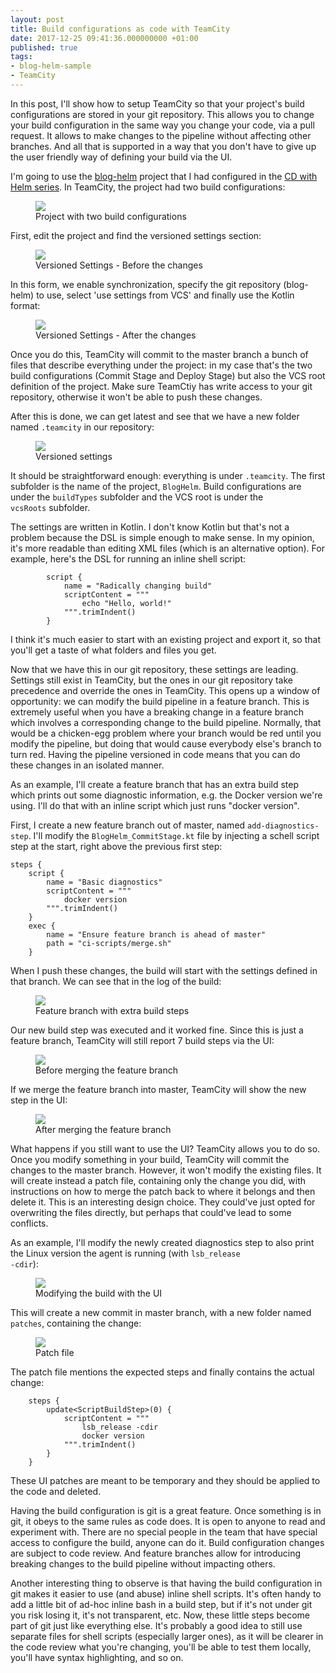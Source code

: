 ```yaml
---
layout: post
title: Build configurations as code with TeamCity
date: 2017-12-25 09:41:36.000000000 +01:00
published: true
tags:
- blog-helm-sample
- TeamCity
---
```


In this post, I'll show how to setup TeamCity so that your project's build configurations are stored in your git repository. This allows you to change your build configuration in the same way you change your code, via a pull request. It allows to make changes to the pipeline without affecting other branches. And all that is supported in a way that you don't have to give up the user friendly way of defining your build via the UI.

<!--more-->

I'm going to use the <a href="https://github.com/ngeor/kamino/tree/trunk/blog-helm">blog-helm</a> project that I had configured in the <a href="{% link _series/2017-12-09-cd-with-helm.md %}">CD with Helm series</a>. In TeamCity, the project had two build configurations:

<figure><img src="{{ site.baseurl }}/assets/2017/12/25/08_20_48-projects-e28094-teamcity.png" /><figcaption>Project with two build configurations</figcaption></figure>

First, edit the project and find the versioned settings section:

<figure><img src="{{ site.baseurl }}/assets/2017/12/25/08_24_14-blog-helm-project-_-versioned-settings-e28094-teamcity.png" /><figcaption>Versioned Settings - Before the changes</figcaption></figure>

In this form, we enable synchronization, specify the git repository (blog-helm) to use, select 'use settings from VCS' and finally use the Kotlin format:

<figure><img src="{{ site.baseurl }}/assets/2017/12/25/08_26_46-blog-helm-project-_-versioned-settings-e28094-teamcity.png" /><figcaption>Versioned Settings - After the changes</figcaption></figure>

Once you do this, TeamCity will commit to the master branch a bunch of files that describe everything under the project: in my case that's the two build configurations (Commit Stage and Deploy Stage) but also the VCS root definition of the project. Make sure TeamCtiy has write access to your git repository, otherwise it won't be able to push these changes.

After this is done, we can get latest and see that we have a new folder named <code>.teamcity</code> in our repository:

<figure><img src="{{ site.baseurl }}/assets/2017/12/25/08_41_52-blog-helm-visual-studio-code.png" /><figcaption>Versioned settings</figcaption></figure>

It should be straightforward enough: everything is under <code>.teamcity</code>. The first subfolder is the name of the project, <code>BlogHelm</code>. Build configurations are under the <code>buildTypes</code> subfolder and the VCS root is under the <code>vcsRoots</code> subfolder.

The settings are written in Kotlin. I don't know Kotlin but that's not a problem because the DSL is simple enough to make sense. In my opinion, it's more readable than editing XML files (which is an alternative option). For example, here's the DSL for running an inline shell script:

```
        script {
            name = "Radically changing build"
            scriptContent = """
                echo "Hello, world!"
            """.trimIndent()
        }
```

I think it's much easier to start with an existing project and export it, so that you'll get a taste of what folders and files you get.

Now that we have this in our git repository, these settings are leading. Settings still exist in TeamCity, but the ones in our git repository take precedence and override the ones in TeamCity. This opens up a window of opportunity: we can modify the build pipeline in a feature branch. This is extremely useful when you have a breaking change in a feature branch which involves a corresponding change to the build pipeline. Normally, that would be a chicken-egg problem where your branch would be red until you modify the pipeline, but doing that would cause everybody else's branch to turn red. Having the pipeline versioned in code means that you can do these changes in an isolated manner.

As an example, I'll create a feature branch that has an extra build step which prints out some diagnostic information, e.g. the Docker version we're using. I'll do that with an inline script which just runs "docker version".

First, I create a new feature branch out of master, named <code>add-diagnostics-step</code>. I'll modify the <code>BlogHelm_CommitStage.kt</code> file by injecting a schell script step at the start, right above the previous first step:

```
steps {
    script {
        name = "Basic diagnostics"
        scriptContent = """
            docker version
        """.trimIndent()
    }
    exec {
        name = "Ensure feature branch is ahead of master"
        path = "ci-scripts/merge.sh"
    }
```

When I push these changes, the build will start with the settings defined in that branch. We can see that in the log of the build:

<figure><img src="{{ site.baseurl }}/assets/2017/12/25/09_04_48-blog-helm-__-commit-stage-_-1-3-2-add-diagnostics-step-1-25-dec-17-08_02-_-bu.png" /><figcaption>Feature branch with extra build steps</figcaption></figure>

Our new build step was executed and it worked fine. Since this is just a feature branch, TeamCity will still report 7 build steps via the UI:

<figure><img src="{{ site.baseurl }}/assets/2017/12/25/09_06_47-commit-stage-configuration-e28094-teamcity.png" /><figcaption>Before merging the feature branch</figcaption></figure>

If we merge the feature branch into master, TeamCity will show the new step in the UI:

<figure><img src="{{ site.baseurl }}/assets/2017/12/25/09_13_14-commit-stage-configuration-e28094-teamcity.png" /><figcaption>After merging the feature branch</figcaption></figure>

What happens if you still want to use the UI? TeamCity allows you to do so. Once you modify something in your build, TeamCity will commit the changes to the master branch. However, it won't modify the existing files. It will create instead a patch file, containing only the change you did, with instructions on how to merge the patch back to where it belongs and then delete it. This is an interesting design choice. They could've just opted for overwriting the files directly, but perhaps that could've lead to some conflicts.

As an example, I'll modify the newly created diagnostics step to also print the Linux version the agent is running (with <code>lsb_release -cdir</code>):

<figure><img src="{{ site.baseurl }}/assets/2017/12/25/09_18_42-todoist_-to-do-list-and-task-manager.png" /><figcaption>Modifying the build with the UI</figcaption></figure>

This will create a new commit in master branch, with a new folder named <code>patches</code>, containing the change:

<figure><img src="{{ site.baseurl }}/assets/2017/12/25/09_22_33-3f8adc5d-5b14-4a13-9ecd-70b624f828de-kts-blog-helm-visual-studio-code.png" /><figcaption>Patch file</figcaption></figure>

The patch file mentions the expected steps and finally contains the actual change:

```
    steps {
        update<ScriptBuildStep>(0) {
            scriptContent = """
                lsb_release -cdir
                docker version
            """.trimIndent()
        }
    }
```

These UI patches are meant to be temporary and they should be applied to the code and deleted.

Having the build configuration is git is a great feature. Once something is in git, it obeys to the same rules as code does. It is open to anyone to read and experiment with. There are no special people in the team that have special access to configure the build, anyone can do it. Build configuration changes are subject to code review. And feature branches allow for introducing breaking changes to the build pipeline without impacting others.

Another interesting thing to observe is that having the build configuration in git makes it easier to use (and abuse) inline shell scripts. It's often handy to add a little bit of ad-hoc inline bash in a build step, but if it's not under git you risk losing it, it's not transparent, etc. Now, these little steps become part of git just like everything else. It's probably a good idea to still use separate files for shell scripts (especially larger ones), as it will be clearer in the code review what you're changing, you'll be able to test them locally, you'll have syntax highlighting, and so on.
